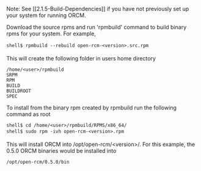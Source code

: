 Note: See [[2.1.5-Build-Dependencies]] if you have not previously set up your system for running ORCM.

Download the source rpms and run 'rpmbuild' command to build binary rpms for your system. For example,
```
shell$ rpmbuild --rebuild open-rcm-<version>.src.rpm
```
This will create the following folder in users home directory
```
/home/<user>/rpmbuild
SRPM
RPM
BUILD
BUILDROOT
SPEC
```
To install from the binary rpm created by rpmbuild run the following command as root
```
shell$ cd /home/<user>/rpmbuild/RPMS/x86_64/
shell$ sudo rpm -ivh open-rcm-<version>.rpm
```
This will install ORCM into /opt/open-rcm/&lt;version&gt;/.  For this example, the 0.5.0 ORCM binaries would be installed into
```
/opt/open-rcm/0.5.0/bin
```

